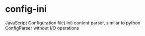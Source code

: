 # config-ini
JavaScript Configuration file(.ini) content parser, similar to python ConfigParser without I/O operations
